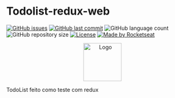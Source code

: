 # Todolist-redux-web

<!-- PROJECT SHIELDS -->

[![GitHub issues](https://img.shields.io/github/issues-raw/CarlosETB/todolist-redux-web.svg)](https://github.com/CarlosETB/todolist-redux-web/issues)
[![GitHub last commit](https://img.shields.io/github/last-commit/CarlosETB/todolist-redux-web.svg)](https://github.com/CarlosETB/todolist-redux-web/commits/master)
![GitHub language count](https://img.shields.io/github/languages/count/CarlosETB/todolist-redux-web?color=%2304D361)
![GitHub repository size](https://img.shields.io/github/repo-size/CarlosETB/todolist-redux-web)
[![License](https://img.shields.io/badge/license-MIT-brightgreen)](https://github.com/CarlosETB/todolist-redux-webb/stargazers)
[![Made by Rocketseat](https://img.shields.io/badge/made%20by-Rocketseat-%231e94d2)](https://rocketseat.com.br/)

<!-- PROJECT LOGO -->

<p align="center">
    <img height="100px" src='https://external-content.duckduckgo.com/iu/?u=http%3A%2F%2Ftedxriodosul.com.br%2Fassets%2Fimg%2Fpartners%2Frocketseat.png&f=1&nofb=1' alt="Logo">
</p>

TodoList feito como teste com redux

